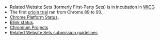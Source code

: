 *  Related Website Sets (formerly First-Party Sets) is in incubation in [WICG](https://github.com/WICG/first-party-sets/issues)
*  The first [origin trial](https://web.dev/origin-trials/) ran from Chrome 89 to 93.
*  [Chrome Platform Status](https://chromestatus.com/feature/5640066519007232).
*  [Blink status](https://groups.google.com/a/chromium.org/g/blink-dev/search?q=first-party%20sets).
*  [Chromium Projects](https://www.chromium.org/updates/first-party-sets)
*  [Related Website Sets submission guidelines](https://github.com/GoogleChrome/first-party-sets/blob/main/FPS-Submission_Guidelines.md)
